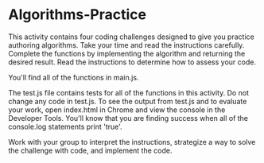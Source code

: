 # Algorithms-Practice

This activity contains four coding challenges designed to give you practice authoring algorithms. Take your time and read the instructions carefully. Complete the functions by implementing the algorithm and returning the desired result. Read the instructions to determine how to assess your code.

You'll find all of the functions in main.js.

The test.js file contains tests for all of the functions in this activity. Do not change any code in test.js. To see the output from test.js and to evaluate your work, open index.html in Chrome and view the console in the Developer Tools. You'll know that you are finding success when all of the console.log statements print 'true'.

Work with your group to interpret the instructions, strategize a way to solve the challenge with code, and implement the code.
